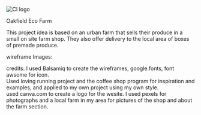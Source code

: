 ![CI logo](https://codeinstitute.s3.amazonaws.com/fullstack/ci_logo_small.png)

Oakfield Eco Farm

This project idea is based on an urban farm that sells their produce in a small on site farm shop. They also offer delivery to the local area of boxes of premade produce.

wireframe Images:<br>


credits: I used Balsamiq to create the wireframes, google.fonts, font awsome for icon. <br>
Used loving running project and the coffee shop program for inspiration and examples, and applied to my own project using my own style.<br>
used canva.com to create a logo for the wesite.
I used pexels for photographs and a local farm in my area for pictures of the shop and about the farm section.